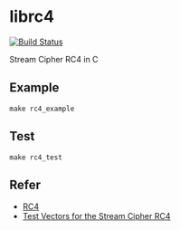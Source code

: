 # librc4

[![Build Status](https://travis-ci.org/shiffthq/rc4.svg)](https://travis-ci.org/shiffthq/chacha20)

Stream Cipher RC4 in C

## Example
```
make rc4_example
```

## Test
```
make rc4_test
```

## Refer
- [RC4](https://en.wikipedia.org/wiki/RC4)
- [Test Vectors for the Stream Cipher RC4](https://tools.ietf.org/html/rfc6229)
